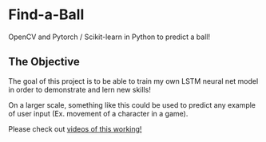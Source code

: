 # Find-a-Ball
OpenCV and Pytorch / Scikit-learn in Python to predict a ball!

## The Objective 

The goal of this project is to be able to train my own LSTM neural net model in order to demonstrate and lern new skills!

On a larger scale, something like this could be used to predict any example of user input (Ex. movement of a character in a game). 

Please check out [videos of this working!](./Video%20examples/Overview.md)

